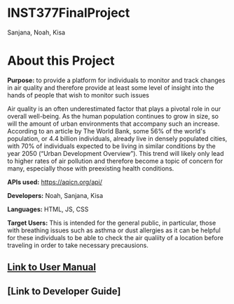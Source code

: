 # INST377FinalProject
Sanjana, Noah, Kisa

# About this Project
**Purpose:** to provide a platform for individuals to monitor and track changes in air quality and therefore provide at least some level of insight into the hands of people that wish to monitor such issues

Air quality is an often underestimated factor that plays a pivotal role in our overall well-being. As the human population continues to grow in size, so will the amount of urban environments that accompany such an increase. According to an article by The World Bank, some 56% of the world's population, or 4.4 billion individuals, already live in densely populated cities, with 70% of individuals expected to be living in similar conditions by the year 2050 (“Urban Development Overview”). This trend will likely only lead to higher rates of air pollution and therefore become a topic of concern for many, especially those with preexisting health conditions.

**APIs used:** https://aqicn.org/api/ 

**Developers:** Noah, Sanjana, Kisa

**Languages:** HTML, JS, CSS

**Target Users:** This is intended for the general public, in particular, those with breathing issues such as asthma or dust allergies as it can be helpful for these individuals to be able to check the air qualiity of a location before traveling in order to take necessary precausions. 

## [Link to User Manual](user_guide.html)

## [Link to Developer Guide]
